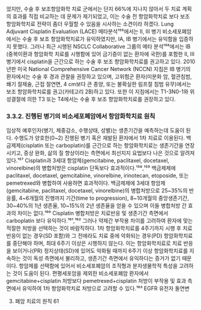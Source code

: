 었지만, 수술 후 보조항암화학 치료 군에서는 단지 66%에 지나지 않아서 두 치료 계획의 효과를 직접 비교하는 데 문제가 제기되었고, 이는 수술 전 항암화학치료 보다 보조 항암화학치료 전략이 좀더 우월할 수 있음을 시사하는 소견이라 하겠다. Lung Adjuvant Cisplatin Evaluation (LACE) 메타분석¹⁵⁵에서는 II, III 병기 비소세포폐암에서는 수술 후 보조 항암화학치료가 유익하였지만, IA, IB 병기에서는 유익함을 입증하지 못했다. 그러나 최근 시행된 NSCLC Collaborative 그룹의 메타 분석¹⁵⁶에서는 IB (중복이환과 항암화학 치료를 시행함에 있어 금기증이 없는 환자에 국한)를 포함한 II, III 병기에서 cisplatin을 근간으로 하는 수술 후 보조 항암화학치료를 권고하고 있다.
2010년판 미국 National Comprehensive Cancer Network (NCCN) 지침은 IB 병기의 환자에서는 수술 후 경과 관찰을 권장하고 있으며, 고위험군 환자(미분화 암, 혈관침범, 쐐기 절제술, 근접 절연면, 4 cm보다 큰 종양, 또는 불확실한 림프절 침범 유무)에서는 보조 항암화학치료를 권고(카테고리 2B)하고 있다. 또한 이 지침에서는 T1-3N0-1와 위성결절에 의한 T3 또는 T4에서는 수술 후 보조 항암화학치료를 권장하고 있다.

### 3.3.2. 진행된 병기의 비소세포폐암에서 항암화학치료 원칙

임상적 예후인자(병기, 체중감소, 수행상태, 성별)는 생존기간을 예측하는데 도움이 된다. 수행도가 양호한(0~2) 진행된 병기 혹은 재발된 환자에서 1차 치료로 이용된다. 백금제제(cisplatin 또는 carboplatin)를 근간으로 하는 항암화학치료는 생존기간을 연장시키고, 증상 완화, 삶의 질 향상이라는 측면에서 최선지지 요법보다 나은 것으로 알려져 있다.¹⁵⁷ Cisplatin과 3세대 항암제(gemcitabine, paclitaxel, docetaxel, vinorelbine)의 병합처방은 cisplatin 단독보다 효과적이다.¹⁵⁸,¹⁵⁹ 백금제제에 paclitaxel, docetaxel, gemcitabine, vinorelbine, irinotecan, etoposide, 또는 pemetrexed와 병합하여 사용하면 효과적이다. 백금제제에 3세대 항암제(gemcitabine, paclitaxel, docetaxel, vinorelbine)의 병합처방으로 25~35%의 반응률, 4~6개월의 진행까지 기간(time to progression), 8~10개월의 중앙생존기간, 30~40%의 1년 생존율, 10~15%의 2년 생존율을 얻을 수 있으며 이들 병합처방 간 효과의 차이는 없다.¹⁶⁰ Cisplatin 병합처방은 치료반응 및 생존기간 측면에서 carboplatin 보다 유익하다.¹⁶¹,¹⁶² 그러나 약제간 부작용 차이를 고려하여 환자에 맞는 적절한 처방을 선택하는 것이 바람직하다. 1차 항암화학치료를 4주기까지 시행 후 치료반응이 없는 경우(SD 포함)와 그 전에라도 치료 중에 악화되는 경우(PD) 항암화학치료를 중단해야 하며, 최대 6주기 이상은 시행하지 않는다. 이는 항암화학치료로 치료 반응을 보이거나(PR) 정지상태(SD)에 있어도 악화될 때까지 6주기 이상 항암화학치료를 지속하는 것이 독성 측면에서 불리하고, 생존기간 측면에서 유익하다는 증거가 없기 때문이다.
항암제를 선택함에 있어서 비소세포폐암의 조직형과 분자생물학적 특성을 고려하는 것이 도움이 된다. 편평세포암을 제외한 비소세포폐암 환자에서 gemcitabine+cisplatin 처방보다 pemetrexed+cisplatin 처방이 부작용 및 효과 측면에서 유익하여 1차 항암화학치료 처방으로 고려할 수 있다.¹⁶³ EGFR 유전자 돌연변

3. 폐암 치료의 원칙 <PAGE>61